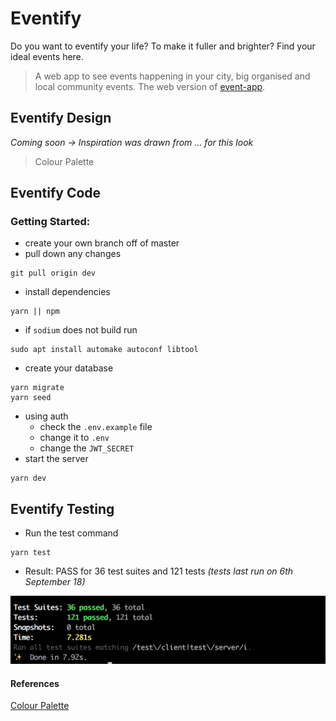 # Eventify
Do you want to eventify your life? To make it fuller and brighter? Find your ideal events here.  

> A web app to see events happening in your city, big organised and local community events.
The web version of [event-app](https://github.com/emilyparkes/event-app).

## Eventify Design
_Coming soon -> Inspiration was drawn from ... for this look_
> Colour Palette  


## Eventify Code
### Getting Started:
- create your own branch off of master
- pull down any changes
```shell
git pull origin dev
```
- install dependencies
```shell
yarn || npm
```
  - if `sodium` does not build run 
  ```shell
  sudo apt install automake autoconf libtool
  ```
- create your database
```shell
yarn migrate
yarn seed
```
- using auth
  - check the `.env.example` file
  - change it to `.env`
  - change the `JWT_SECRET`
- start the server
```shell
yarn dev
```

## Eventify Testing
- Run the test command
```shell
yarn test
```
- Result: PASS for 36 test suites and 121 tests 
_(tests last run on 6th September 18)_

![](server/public/images-github/tests.png)

#### References
[Colour Palette](https://material.io/tools/color/#!/?view.left=0&view.right=0&primary.color=4527A0&secondary.color=4DD0E1)
